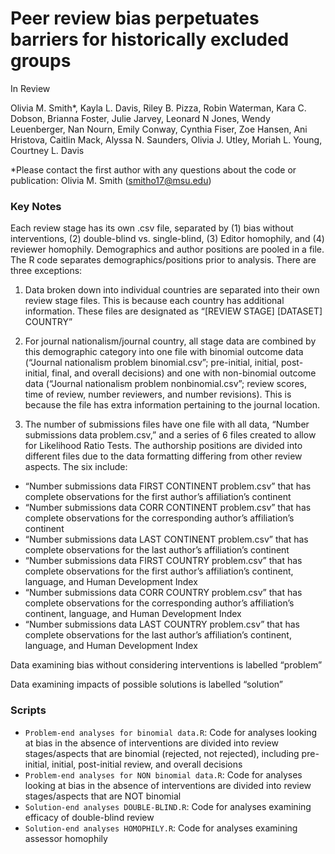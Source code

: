 
# Peer review bias perpetuates barriers for historically excluded groups
In Review 

Olivia M. Smith*, Kayla L. Davis, Riley B. Pizza, Robin Waterman, Kara C. Dobson, Brianna Foster, Julie Jarvey, Leonard N Jones, Wendy Leuenberger, Nan Nourn, Emily Conway, Cynthia Fiser, Zoe Hansen, Ani Hristova, Caitlin Mack, Alyssa N. Saunders, Olivia J. Utley, Moriah L. Young, Courtney L. Davis 

*Please contact the first author with any questions about the code or publication: Olivia M. Smith (smitho17@msu.edu)

### Key Notes
Each review stage has its own .csv file, separated by (1) bias without interventions, (2) double-blind vs. single-blind, (3) Editor homophily, and (4) reviewer homophily. Demographics and author positions are pooled in a file. The R code separates demographics/positions prior to analysis. There are three exceptions:
1. Data broken down into individual countries are separated into their own review stage files. This is because each country has additional information. These files are designated as “[REVIEW STAGE] [DATASET] COUNTRY” 

2. For journal nationalism/journal country, all stage data are combined by this demographic category into one file with binomial outcome data (“Journal nationalism problem binomial.csv”; pre-initial, initial, post-initial, final, and overall decisions) and one with non-binomial outcome data (“Journal nationalism problem nonbinomial.csv”; review scores, time of review, number reviewers, and number revisions). This is because the file has extra information pertaining to the journal location.

3. The number of submissions files have one file with all data, “Number submissions data problem.csv,” and a series of 6 files created to allow for Likelihood Ratio Tests. The authorship positions are divided into different files due to the data formatting differing from other review aspects. The six include:
- “Number submissions data FIRST CONTINENT problem.csv” that has complete observations for the first author’s affiliation’s continent
- “Number submissions data CORR CONTINENT problem.csv” that has complete observations for the corresponding author’s affiliation’s continent
- “Number submissions data LAST CONTINENT problem.csv” that has complete observations for the last author’s affiliation’s continent
- “Number submissions data FIRST COUNTRY problem.csv” that has complete observations for the first author’s affiliation’s continent, language, and Human Development Index
- “Number submissions data CORR COUNTRY problem.csv” that has complete observations for the corresponding author’s affiliation’s continent, language, and Human Development Index
- “Number submissions data LAST COUNTRY problem.csv” that has complete observations for the last author’s affiliation’s continent, language, and Human Development Index


Data examining bias without considering interventions is labelled “problem” 

Data examining impacts of possible solutions is labelled “solution” 

### Scripts
- `Problem-end analyses for binomial data.R`: Code for analyses looking at bias in the absence of interventions are divided into review stages/aspects that are binomial (rejected, not rejected), including pre-initial, initial, post-initial review, and overall decisions
- `Problem-end analyses for NON binomial data.R`: Code for analyses looking at bias in the absence of interventions are divided into review stages/aspects that are NOT binomial
- `Solution-end analyses DOUBLE-BLIND.R`: Code for analyses examining efficacy of double-blind review
- `Solution-end analyses HOMOPHILY.R`: Code for analyses examining assessor homophily
